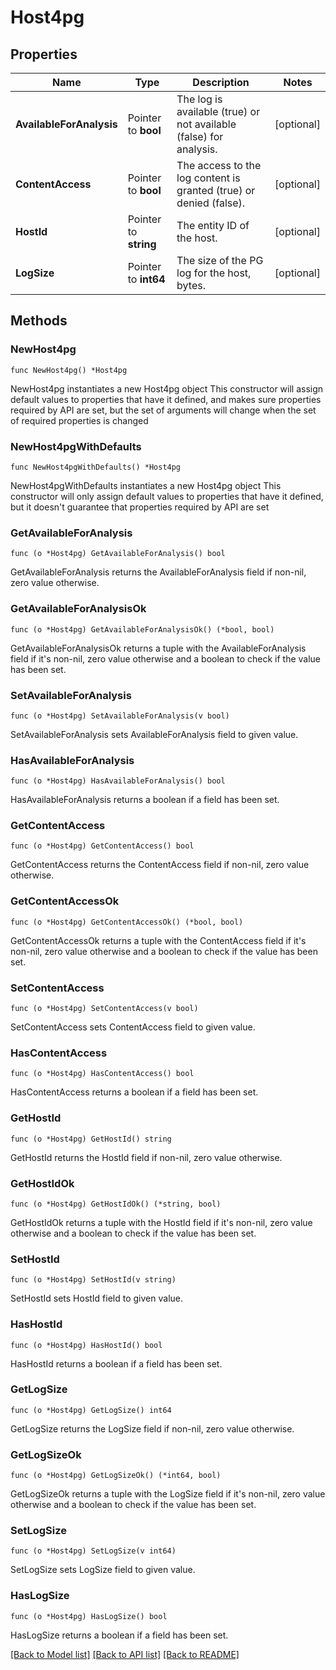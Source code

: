 # Host4pg

## Properties

Name | Type | Description | Notes
------------ | ------------- | ------------- | -------------
**AvailableForAnalysis** | Pointer to **bool** | The log is available (true) or not available (false) for analysis. | [optional] 
**ContentAccess** | Pointer to **bool** | The access to the log content is granted (true) or denied (false). | [optional] 
**HostId** | Pointer to **string** | The entity ID of the host. | [optional] 
**LogSize** | Pointer to **int64** | The size of the PG log for the host, bytes. | [optional] 

## Methods

### NewHost4pg

`func NewHost4pg() *Host4pg`

NewHost4pg instantiates a new Host4pg object
This constructor will assign default values to properties that have it defined,
and makes sure properties required by API are set, but the set of arguments
will change when the set of required properties is changed

### NewHost4pgWithDefaults

`func NewHost4pgWithDefaults() *Host4pg`

NewHost4pgWithDefaults instantiates a new Host4pg object
This constructor will only assign default values to properties that have it defined,
but it doesn't guarantee that properties required by API are set

### GetAvailableForAnalysis

`func (o *Host4pg) GetAvailableForAnalysis() bool`

GetAvailableForAnalysis returns the AvailableForAnalysis field if non-nil, zero value otherwise.

### GetAvailableForAnalysisOk

`func (o *Host4pg) GetAvailableForAnalysisOk() (*bool, bool)`

GetAvailableForAnalysisOk returns a tuple with the AvailableForAnalysis field if it's non-nil, zero value otherwise
and a boolean to check if the value has been set.

### SetAvailableForAnalysis

`func (o *Host4pg) SetAvailableForAnalysis(v bool)`

SetAvailableForAnalysis sets AvailableForAnalysis field to given value.

### HasAvailableForAnalysis

`func (o *Host4pg) HasAvailableForAnalysis() bool`

HasAvailableForAnalysis returns a boolean if a field has been set.

### GetContentAccess

`func (o *Host4pg) GetContentAccess() bool`

GetContentAccess returns the ContentAccess field if non-nil, zero value otherwise.

### GetContentAccessOk

`func (o *Host4pg) GetContentAccessOk() (*bool, bool)`

GetContentAccessOk returns a tuple with the ContentAccess field if it's non-nil, zero value otherwise
and a boolean to check if the value has been set.

### SetContentAccess

`func (o *Host4pg) SetContentAccess(v bool)`

SetContentAccess sets ContentAccess field to given value.

### HasContentAccess

`func (o *Host4pg) HasContentAccess() bool`

HasContentAccess returns a boolean if a field has been set.

### GetHostId

`func (o *Host4pg) GetHostId() string`

GetHostId returns the HostId field if non-nil, zero value otherwise.

### GetHostIdOk

`func (o *Host4pg) GetHostIdOk() (*string, bool)`

GetHostIdOk returns a tuple with the HostId field if it's non-nil, zero value otherwise
and a boolean to check if the value has been set.

### SetHostId

`func (o *Host4pg) SetHostId(v string)`

SetHostId sets HostId field to given value.

### HasHostId

`func (o *Host4pg) HasHostId() bool`

HasHostId returns a boolean if a field has been set.

### GetLogSize

`func (o *Host4pg) GetLogSize() int64`

GetLogSize returns the LogSize field if non-nil, zero value otherwise.

### GetLogSizeOk

`func (o *Host4pg) GetLogSizeOk() (*int64, bool)`

GetLogSizeOk returns a tuple with the LogSize field if it's non-nil, zero value otherwise
and a boolean to check if the value has been set.

### SetLogSize

`func (o *Host4pg) SetLogSize(v int64)`

SetLogSize sets LogSize field to given value.

### HasLogSize

`func (o *Host4pg) HasLogSize() bool`

HasLogSize returns a boolean if a field has been set.


[[Back to Model list]](../README.md#documentation-for-models) [[Back to API list]](../README.md#documentation-for-api-endpoints) [[Back to README]](../README.md)


